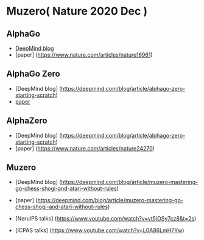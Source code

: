 # Muzero( Nature 2020 Dec )

## AlphaGo
* [DeepMind blog](https://ai.googleblog.com/2016/01/alphago-mastering-ancient-game-of-go.html)
* [paper] (https://www.nature.com/articles/nature16961)

## AlphaGo Zero
* [DeepMind blog] (https://deepmind.com/blog/article/alphago-zero-starting-scratch)
* [paper](https://www.nature.com/articles/nature24270)

## AlphaZero
* [DeepMind blog] (https://deepmind.com/blog/article/alphago-zero-starting-scratch)
* [paper] (https://www.nature.com/articles/nature24270)


## Muzero
* [DeepMind blog] (https://deepmind.com/blog/article/muzero-mastering-go-chess-shogi-and-atari-without-rules)

* [paper] (https://deepmind.com/blog/article/muzero-mastering-go-chess-shogi-and-atari-without-rules)

* [NeruIPS talks] (https://www.youtube.com/watch?v=vt5jOSy7cz8&t=2s)

* [ICPAS talks] (https://www.youtube.com/watch?v=L0A86LmH7Yw)
